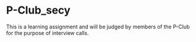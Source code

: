 # P-Club_secy
This is a learning assignment and will be judged by members of the P-Club for the purpose of interview calls.
